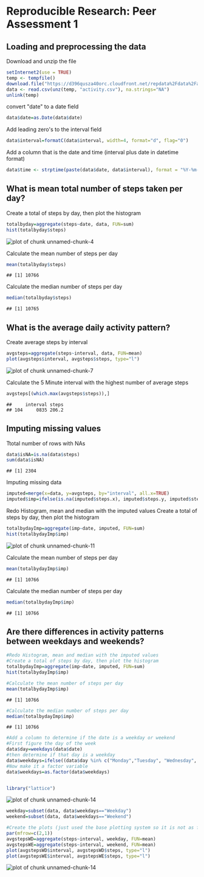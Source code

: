 # Reproducible Research: Peer Assessment 1

## Loading and preprocessing the data

Download and unzip the file

```r
setInternet2(use = TRUE)
temp <- tempfile()
download.file("https://d396qusza40orc.cloudfront.net/repdata%2Fdata%2Factivity.zip",temp)
data <- read.csv(unz(temp, "activity.csv"), na.strings="NA")
unlink(temp)
```

convert "date" to a date field

```r
data$date=as.Date(data$date)
```

Add leading zero's to the interval field

```r
data$interval=formatC(data$interval, width=4, format="d", flag="0")
```

Add a column that is the date and time (interval plus date in datetime format)

```r
data$time <- strptime(paste(data$date, data$interval), format = "%Y-%m-%d %H%M")
```

## What is mean total number of steps taken per day?

Create a total of steps by day, then plot the histogram

```r
totalbyday=aggregate(steps~date, data, FUN=sum)
hist(totalbyday$steps)
```

![plot of chunk unnamed-chunk-4](figure/unnamed-chunk-4.png) 

Calculate the mean number of steps per day

```r
mean(totalbyday$steps)
```

```
## [1] 10766
```

Calculate the median number of steps per day

```r
median(totalbyday$steps)
```

```
## [1] 10765
```

## What is the average daily activity pattern?
Create average steps by interval

```r
avgsteps=aggregate(steps~interval, data, FUN=mean)
plot(avgsteps$interval, avgsteps$steps, type="l")
```

![plot of chunk unnamed-chunk-7](figure/unnamed-chunk-7.png) 

Calculate the 5 Minute interval with the highest number of average steps

```r
avgsteps[(which.max(avgsteps$steps)),]
```

```
##     interval steps
## 104     0835 206.2
```


## Imputing missing values
Ttotal number of rows with NAs

```r
data$isNA=is.na(data$steps)
sum(data$isNA)
```

```
## [1] 2304
```

Imputing missing data

```r
imputed=merge(x=data, y=avgsteps, by="interval", all.x=TRUE)
imputed$imp=ifelse(is.na(imputed$steps.x), imputed$steps.y, imputed$steps.x)
```

Redo Histogram, mean and median with the imputed values
Create a total of steps by day, then plot the histogram

```r
totalbydayImp=aggregate(imp~date, imputed, FUN=sum)
hist(totalbydayImp$imp)
```

![plot of chunk unnamed-chunk-11](figure/unnamed-chunk-11.png) 

Calculate the mean number of steps per day

```r
mean(totalbydayImp$imp)
```

```
## [1] 10766
```

Calculate the median number of steps per day

```r
median(totalbydayImp$imp)
```

```
## [1] 10766
```


## Are there differences in activity patterns between weekdays and weekends?


```r
#Redo Histogram, mean and median with the imputed values
#Create a total of steps by day, then plot the histogram
totalbydayImp=aggregate(imp~date, imputed, FUN=sum)
hist(totalbydayImp$imp)

#Calculate the mean number of steps per day
mean(totalbydayImp$imp)
```

```
## [1] 10766
```

```r
#Calculate the median number of steps per day
median(totalbydayImp$imp)
```

```
## [1] 10766
```

```r
#Add a column to determine if the date is a weekday or weekend
#First figure the day of the week
data$day=weekdays(data$date)
#then determine if that day is a weekday
data$weekdays=ifelse((data$day %in% c("Monday","Tuesday", "Wednesday", "Thursday", "Friday")),"Weekday", "Weekend")
#Now make it a factor variable
data$weekdays=as.factor(data$weekdays)


library("lattice")
```

![plot of chunk unnamed-chunk-14](figure/unnamed-chunk-141.png) 

```r
weekday=subset(data, data$weekdays=="Weekday")
weekend=subset(data, data$weekdays=="Weekend")

#Create the plots (just used the base plotting system so it is not as fancy as lattice, but does show both line graphs)
par(mfrow=c(2,1))
avgstepsWD=aggregate(steps~interval, weekday, FUN=mean)
avgstepsWE=aggregate(steps~interval, weekend, FUN=mean)
plot(avgstepsWD$interval, avgstepsWD$steps, type="l")
plot(avgstepsWE$interval, avgstepsWE$steps, type="l")
```

![plot of chunk unnamed-chunk-14](figure/unnamed-chunk-142.png) 
